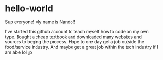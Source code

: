 # hello-world

Sup everyone! My name is Nando!!

I've started this github account to teach myself how to code on my own type. Bought a cheap textbook and downloaded many websites and sources to beging the process.
Hope to one day get a job outside the food/service industry. And maybe get a great job within the tech industry if I am able lol ;p
